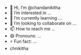 - 👋 Hi, I’m @chandanikitha
- 👀 I’m interested in ...
- 🌱 I’m currently learning ...
- 💞️ I’m looking to collaborate on ...
- 📫 How to reach me ...
- 😄 Pronouns: ...
- ⚡ Fun fact: ...
- chnikitha

<!---
vankudothMamatha/vankudothMamatha is a ✨ special ✨ repository because its `README.md` (this file) appears on your GitHub profile.
You can click the Preview link to take a look at your changes.
--->
